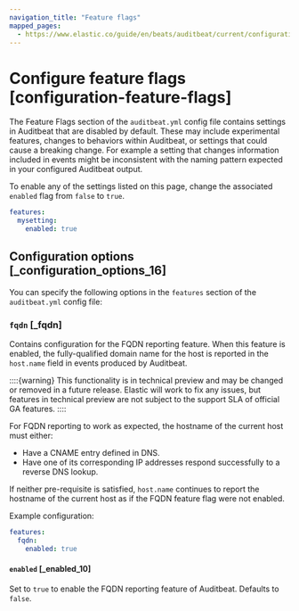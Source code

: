 ```yaml
---
navigation_title: "Feature flags"
mapped_pages:
  - https://www.elastic.co/guide/en/beats/auditbeat/current/configuration-feature-flags.html
---
```


# Configure feature flags [configuration-feature-flags]


The Feature Flags section of the `auditbeat.yml` config file contains settings in Auditbeat that are disabled by default. These may include experimental features, changes to behaviors within Auditbeat, or settings that could cause a breaking change. For example a setting that changes information included in events might be inconsistent with the naming pattern expected in your configured Auditbeat output.

To enable any of the settings listed on this page, change the associated `enabled` flag from `false` to `true`.

```yaml
features:
  mysetting:
    enabled: true
```


## Configuration options [_configuration_options_16]

You can specify the following options in the `features` section of the `auditbeat.yml` config file:


### `fqdn` [_fqdn]

Contains configuration for the FQDN reporting feature. When this feature is enabled, the fully-qualified domain name for the host is reported in the `host.name` field in events produced by Auditbeat.

::::{warning}
This functionality is in technical preview and may be changed or removed in a future release. Elastic will work to fix any issues, but features in technical preview are not subject to the support SLA of official GA features.
::::


For FQDN reporting to work as expected, the hostname of the current host must either:

* Have a CNAME entry defined in DNS.
* Have one of its corresponding IP addresses respond successfully to a reverse DNS lookup.

If neither pre-requisite is satisfied, `host.name` continues to report the hostname of the current host as if the FQDN feature flag were not enabled.

Example configuration:

```yaml
features:
  fqdn:
    enabled: true
```


#### `enabled` [_enabled_10]

Set to `true` to enable the FQDN reporting feature of Auditbeat. Defaults to `false`.

